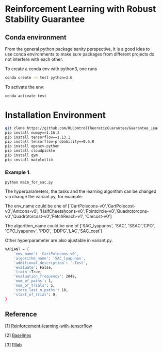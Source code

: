 # Reinforcement Learning with Robust Stability Guarantee

## Conda environment
From the general python package sanity perspective, it is a good idea to use conda environments to make sure packages from different projects do not interfere with each other.


To create a conda env with python3, one runs 
```bash
conda create -n test python=3.6
```
To activate the env: 
```
conda activate test
```

# Installation Environment

```bash
git clone https://github.com/RLControlTheoreticGuarantee/Guarantee_Learning_Control
pip install numpy==1.16.3
pip install tensorflow==1.13.1
pip install tensorflow-probability==0.6.0
pip install opencv-python
pip install cloudpickle
pip install gym
pip install matplotlib

```
### Example 1. 
```
python main_for_sac.py
```
The hyperparameters, the tasks and the learning algorithm can be changed via change the variant.py, for example:



The env_name could be one of ['CartPolecons-v0','CartPolecost-v0','Antcons-v0', 'HalfCheetahcons-v0','Pointcircle-v0','Quadrotorcons-v0','Quadrotorcost-v0','FetchReach-v1', 'Carcost-v0']




The algorithm_name could be one of ['SAC_lyapunov', 'SAC', 'SSAC','CPO', 'CPO_lyapunov', 'PDO', 'DDPG','LAC','SAC_cost']



Other hyperparameter are also ajustable in variant.py.
```bash
VARIANT = {
    'env_name': 'CartPolecons-v0',
    'algorithm_name': 'SAC_lyapunov',
    'additional_description': '-Test',
    'evaluate': False,
    'train':True,
    'evaluation_frequency': 2048,
    'num_of_paths': 1,
    'num_of_trials': 5,
    'store_last_n_paths': 10,
    'start_of_trial': 0,
}
```
## Reference

[1] [Reinforcement-learning-with-tensorflow](https://github.com/MorvanZhou/Reinforcement-learning-with-tensorflow)

[2] [Baselines](https://github.com/openai/baselines)

[3] [Rllab](https://github.com/rll/rllab)
